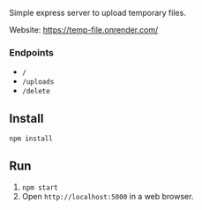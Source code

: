 Simple express server to upload temporary files. 

Website: https://temp-file.onrender.com/

### Endpoints

+ `/`
+ `/uploads`
+ `/delete`

## Install

`npm install`

## Run

1. `npm start`
2. Open `http://localhost:5000` in a web browser.
